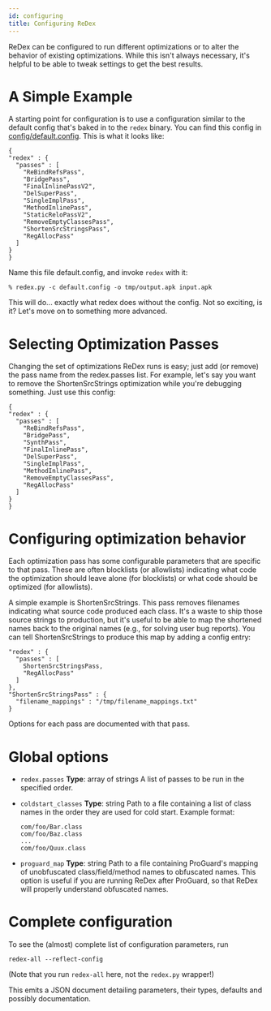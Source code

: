 ```yaml
---
id: configuring
title: Configuring ReDex
---
```


ReDex can be configured to run different optimizations or to alter the behavior
of existing optimizations.  While this isn't always necessary, it's helpful to
be able to tweak settings to get the best results.

# A Simple Example

A starting point for configuration is to use a configuration similar to the
default config that's baked in to the `redex` binary.  You can find this config
in [config/default.config](https://github.com/facebook/redex/blob/master/config/default.config).  This is what it looks like:

```
{
"redex" : {
  "passes" : [
    "ReBindRefsPass",
    "BridgePass",
    "FinalInlinePassV2",
    "DelSuperPass",
    "SingleImplPass",
    "MethodInlinePass",
    "StaticReloPassV2",
    "RemoveEmptyClassesPass",
    "ShortenSrcStringsPass",
    "RegAllocPass"
  ]
}
}
```

Name this file default.config, and invoke `redex` with it:

```
% redex.py -c default.config -o tmp/output.apk input.apk
```

This will do... exactly what redex does without the config.  Not so exciting, is
it?  Let's move on to something more advanced.

# Selecting Optimization Passes

Changing the set of optimizations ReDex runs is easy; just add (or remove) the
pass name from the redex.passes list.  For example, let's say you want to remove
the ShortenSrcStrings optimization while you're debugging something.  Just use
this config:

```
{
"redex" : {
  "passes" : [
    "ReBindRefsPass",
    "BridgePass",
    "SynthPass",
    "FinalInlinePass",
    "DelSuperPass",
    "SingleImplPass",
    "MethodInlinePass",
    "RemoveEmptyClassesPass",
    "RegAllocPass"
  ]
}
}
```

# Configuring optimization behavior

Each optimization pass has some configurable parameters that are specific to
that pass.  These are often blocklists (or allowlists) indicating what code the
optimization should leave alone (for blocklists) or what code should be
optimized (for allowlists).

A simple example is ShortenSrcStrings.  This pass removes filenames indicating
what source code produced each class.  It's a waste to ship those source strings
to production, but it's useful to be able to map the shortened names back to the
original names (e.g., for solving user bug reports).  You can tell
ShortenSrcStrings to produce this map by adding a config entry:

```
"redex" : {
  "passes" : [
    ShortenSrcStringsPass,
    "RegAllocPass"
  ]
},
"ShortenSrcStringsPass" : {
  "filename_mappings" : "/tmp/filename_mappings.txt"
}
```

Options for each pass are documented with that pass.

# Global options

* `redex.passes`
   **Type**: array of strings
   A list of passes to be run in the specified order.

* `coldstart_classes`
   **Type**: string
   Path to a file containing a list of class names in the order they are used
   for cold start.  Example format:
   ```
   com/foo/Bar.class
   com/foo/Baz.class
   ...
   com/foo/Quux.class
   ```

* `proguard_map`
   **Type**: string
   Path to a file containing ProGuard's mapping of unobfuscated
   class/field/method names to obfuscated names.  This option is useful if you
   are running ReDex after ProGuard, so that ReDex will properly understand
   obfuscated names.

# Complete configuration

To see the (almost) complete list of configuration parameters, run
```
redex-all --reflect-config
```
(Note that you run `redex-all` here, not the `redex.py` wrapper!)

This emits a JSON document detailing parameters, their types, defaults and
possibly documentation.
